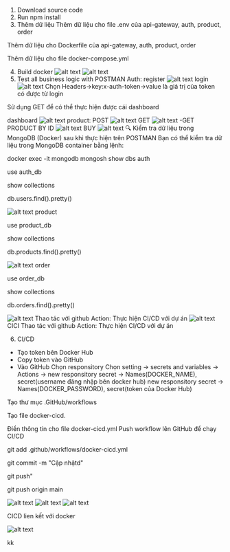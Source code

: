 1. Download source code
2. Run npm install
3. Thêm dữ liệu
Thêm dữ liệu cho file .env của api-gateway, auth, product, order

Thêm dữ liệu cho Dockerfile của api-gateway, auth, product, order

Thêm dữ liệu cho file docker-compose.yml


4. Build docker
![alt text](public/buildDocker.png)
![alt text](public/Docker.png)
5. Test all business logic with POSTMAN
Auth:
register
![alt text](public/dk.png)
login
![alt text](public/login.png)
Chọn Headers->key:x-auth-token->value là giá trị của token có được từ login

Sử dụng GET để có thể thực hiện được cái dashboard

dashboard
![alt text](public/dashboard.png)
product:
POST
![alt text](public/postProducts.png)
GET
![alt text](public/getProducts.png)
-GET PRODUCT BY ID
![alt text](public/getProducts_ID.png)
BUY
![alt text](public/buyID.png)
🔍 Kiểm tra dữ liệu trong MongoDB (Docker) sau khi thực hiện trên POSTMAN
Bạn có thể kiểm tra dữ liệu trong MongoDB container bằng lệnh:


docker exec -it mongodb mongosh
show dbs
auth

use auth_db

show collections

db.users.find().pretty()

![alt text](public/authMogo.png)
product

use product_db

show collections

db.products.find().pretty()

![alt text](public/dockerProduct.png)
order

use order_db

show collections

db.orders.find().pretty()

![alt text](public/DockerOrders.png)
Thao tác với github Action: Thực hiện CI/CD với dự án
![alt text](public/CICD.png)
CICI Thao tác với github Action:
 Thực hiện CI/CD với dự án


6. CI/CD
- Tạo token bên Docker Hub
- Copy token vào GitHub
- Vào GitHub
Chọn responsitory
Chọn setting -> 
secrets and variables 
-> Actions ->
new responsitory secret 
-> Names(DOCKER_NAME), secret(username đăng nhập bên docker hub)
new responsitory secret 
-> Names(DOCKER_PASSWORD), secret(token của Docker Hub)

Tạo thư mục .GitHub/workflows

Tạo file docker-cicd.

Điền thông tin cho file docker-cicd.yml
Push workflow lên GitHub để chạy CI/CD

git add .github/workflows/docker-cicd.yml

git commit -m "Cập nhậtd"

git push"

git push origin main


![alt text](public/3.png)
![alt text](public/3.1.png)
![alt text](public/gitCICD_Docker.png)


CICD lien kết  với  docker 

![alt text](public/1.png)



kk
